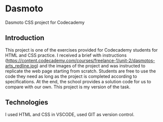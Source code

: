 # Dasmoto
Dasmoto CSS project for Codecademy

## Introduction

This project is one of the exercises provided for Codecademy students for HTML and CSS practice. I received a  brief with instructions  (https://content.codecademy.com/courses/freelance-1/unit-2/dasmotos-arts_redline.jpg) and the images of the project and was instructed to replicate the web page starting from scratch. Students are free to use the code they need as long as the project is completed according to specifications. At the end, the school provides a solution code for us to compare with our own. This project is my version of the task.

## Technologies

I used HTML and CSS in VSCODE, used GIT as version control.

